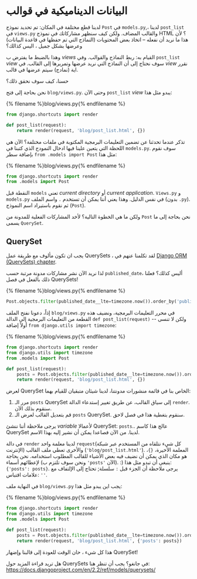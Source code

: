 # البيانات الديناميكية في قوالب

لدينا قطع مختلفة في المكان: تم تحديد نموذج `Post` في `models.py`,، لدينا `post_list` في `views.py` والقالب المضاف. ولكن كيف سنظهر مشاركاتك في نموذج HTML ؟ لأن هذا ما نريد أن نفعله – اتخاذ بعض المحتويات (النماذج التي تم حفظها في قاعدة البيانات) وعرضها بشكل جميل ، اليس كذالك؟

وهذا بالضبط ما يفترض ب *views* القيام به: ربط النماذج والقوالب. وفي `post_list` *view* سوف نحتاج إلى أن النماذج التي نريد عرضها وتمريرها إلى القالب. في *view* نقرر اية (نمادج) سيتم عرضها في قالب.

حسنا، كيف سوف نحقق ذلك؟

نحن بحاجة إلى فتح `blog/views.py`. وحتى الآن `post_list` *view* يبدو مثل هذا:

{% filename %}blog/views.py{% endfilename %}

```python
from django.shortcuts import render

def post_list(request):
    return render(request, 'blog/post_list.html', {})
```

تذكر عندما تحدثنا عن تضمين التعليمات البرمجية المكتوبة في ملفات مختلفة؟ الآن هي اللحظة التي يتعين علينا فيها ادخال النمودج الذي كتبنا في `models.py`. سوف نقوم بإضافة سطر `from .models import Post` مثل هذا:

{% filename %}blog/views.py{% endfilename %}

```python
from django.shortcuts import render
from .models import Post
```

النقطة قبل `models` تعني *current directory* أو *current application*. `Views.py` و `models.py` في نفس الدليل. وهذا يعني أننا يمكن أن تستخدم `.` واسم الملف (بدون `.py`). ثم نقوم باستيراد اسم النموذج (`Post`).

ولكن ما هي الخطوة التالية؟ لأخد المشاركات الفعلية للمدونة من `Post` نحن بحاجة إلى ما يسمى `QuerySet`.

## QuerySet

يجب ان تكون مألوف مع طريقة عمل QuerySets ، لقد تكلمنا عنهم في [Django ORM (QuerySets) chapter](../django_orm/README.md).

لذا نريد الآن نشر مشاركات مدونة مرتبة حسب `published_date`، أليس كذلك؟ فعلنا ذلك بالفعل في فصل QuerySets!

{% filename %}blog/views.py{% endfilename %}

```python
Post.objects.filter(published_date__lte=timezone.now()).order_by('published_date')
```

إذاً، دعونا نفتح الملف `blog/views.py` في محرر التعليمات البرمجية، ونضيف هذه القطعة من التعليمات البرمجية إلى الدالة `def post_list(request)` -- ولكن لا تنسى أولاً إضافة `from django.utils import timezone`:

{% filename %}blog/views.py{% endfilename %}

```python
from django.shortcuts import render
from django.utils import timezone
from .models import Post

def post_list(request):
    posts = Post.objects.filter(published_date__lte=timezone.now()).order_by('published_date')
    return render(request, 'blog/post_list.html', {})
```

لعرض QuerySet الخاص بنا في قائمة منشورات مدونتنا، لدينا شيئان متبقيان للقيام بهما:

1. مرر الـ `posts` QuerySet إلى سياق القالب، عن طريق تغيير إستدعاء الدالة `render`. سنقوم بذلك الآن.
2. قم بتعديل القالب لعرض الـ `posts` QuerySet. سنقوم بتغطية هذا في فصل لاحق.

يرجى ملاحظة أننا ننشئ *variable* لأعمالا QuerySet: `posts`.. عالج هذا كاسم QuerySet لدينا. من الآن فصاعدا يمكن أن نشير إليه بهذا الاسم.

في دالة `render` لدينا معلمة واحد `request`(كل شيء نتلقاه من المستخدم عبر شبكة الإنترنت) والأخرى تعطي ملف القالب (`'blog/post_list.html'`). المعلمة الأخيرة، `{}`، هو مكان الذي يمكن أن نضيف فيه بعض الأشياء للقالب المطلوب استخدامه. نحن بحاجة لإعطائهم أسماء (ونحن سوف تلتزم ب `'posts'` الآن). :) ينبغي أن تبدو مثل هذا: `{'posts': posts}`. يرجى ملاحظة أن الجزء قبل `:` سلسلة; تحتاج إلى الإلتفاف مع علامات اقتباس: `''`.

في النهاية ملف `blog/views.py` يجب اين يبدو مثل هذا:

{% filename %}blog/views.py{% endfilename %}

```python
from django.shortcuts import render
from django.utils import timezone
from .models import Post

def post_list(request):
    posts = Post.objects.filter(published_date__lte=timezone.now()).order_by('published_date')
    return render(request, 'blog/post_list.html', {'posts': posts})
```

هذا كل شيء ، حان الوقت للعودة إلى قالبنا وإضهار QuerySet!

هل تريد قراءة المزيد حول QuerySets في جانغو؟ يجب أن تنظر هنا: https://docs.djangoproject.com/en/2.2/ref/models/querysets/